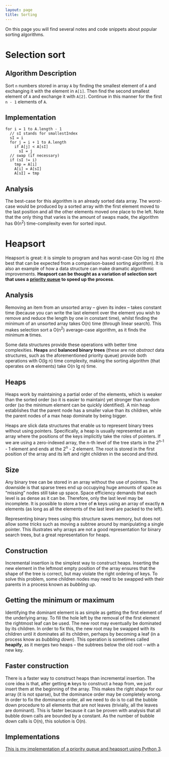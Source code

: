 ```yaml
---
layout: page
title: Sorting
---
```


On this page you will find several notes and code snippets about popular
sorting algorithms.

# Selection sort

## Algorithm Description
Sort `n` numbers stored in array `A` by finding the smallest element of `A` and
exchanging it with the element in `A[1]`. Then find the second smallest element
of `A` and exchange it with `A[2]`. Continue in this manner for the first `n -
1` elements of `A`.

## Implementation

    for i = 1 to A.length - 1
      // sI stands for smallestIndex
      sI = i
      for j = i + 1 to A.length
        if A[j] < A[sI]
          sI = j
      // swap (if necessary)
      if (sI != i)
        tmp = A[i]
        A[i] = A[sI]
        A[sI] = tmp

## Analysis
The best-case for this algorithm is an already sorted data
array. The worst-case would be produced by a sorted array with the first element
moved to the last position and all the other elements moved one place to the
left. Note that the only thing that varies is the amount of swaps made, the
algorithm has Θ(n<sup>2</sup>) time-complexity even for sorted input.

# Heapsort

Heapsort is great: it is simple to program and has worst-case O(n log n) (the
best that can be expected from a comparison-based sorting algorithm). It is also
an example of how a data structure can make dramatic algorithmic improvements.
**Heapsort can be thought as a variation of selection sort that uses a [priority
queue](https://en.wikipedia.org/wiki/Priority_queue "Wikipedia article") to
speed up the process**.

## Analysis

Removing an item from an unsorted array – given its index – takes constant time
(because you can write the last element over the element you wish to remove and
reduce the length by one in constant time), whilst finding the minimum of an
unsorted array takes O(n) time (through linear search). This makes selection
sort a O(n<sup>2</sup>) average-case algorithm, as it finds the minimum **n**
times.

Some data structures provide these operations with better time complexities.
**Heaps** and **balanced binary trees** (these are not _abstract_ data
structures, such as the aforementioned priority queue) provide both operations
with O(lg n) time complexity, making the sorting algorithm (that operates on
**n** elements) take O(n lg n) time.

## Heaps

Heaps work by maintaining a partial order of the elements, which is weaker than
the sorted order (so it is easier to maintain) yet stronger than random order
(so the minimum element can be quickly identified). A min heap establishes that
the parent node has a smaller value than its children, while the parent nodes
of a max heap dominate by being bigger.

Heaps are slick data structures that enable us to represent binary trees
without using pointers. Specifically, a heap is usually represented as an array
where the positions of the keys implicitly take the roles of pointers. If we
are using a zero-indexed array, the n-th level of the tree starts in the
2<sup>n-1</sup> - 1 element and ends at the 2<sup>n</sup> - 2 element. The root
is stored in the first position of the array and its left and right children in
the second and third.

## Size

Any binary tree can be stored in an array without the use of pointers. The
downside is that sparse trees end up occupying huge amounts of space as
“missing” nodes still take up space. Space efficiency demands that each level
is as dense as it can be. Therefore, only the last level may be incomplete. It
is possible to store a tree of **n** keys using an array of exactly **n**
elements (as long as all the elements of the last level are packed to the
left).

Representing binary trees using this structure saves memory, but does not allow
some _tricks_ such as moving a subtree around by manipulating a single pointer.
This illustrates why arrays are not a good representation for binary search
trees, but a great representation for heaps.

## Construction

Incremental insertion is the simplest way to construct heaps. Inserting the new
element in the leftmost empty position of the array ensures that the shape of
the tree is correct, but may violate the right ordering of keys. To solve this
problem, some children nodes may need to be swapped with their parents in a
process known as _bubbling up_.

## Getting the minimum or maximum

Identifying the dominant element is as simple as getting the first element of
the underlying array. To fill the hole left by the removal of the first element
the rightmost leaf can be used. The new root may eventually be dominated by its
children. In order to fix this, the new root may be swapped with its children
until it dominates all its children, perhaps by becoming a leaf (in a process
know as _bubbling down_). This operation is sometimes called **heapify**, as it
merges two heaps – the subtrees below the old root – with a new key.

## Faster construction

There is a faster way to construct heaps than incremental insertion. The core
idea is that, after getting **n** keys to construct a heap from, we just insert
them at the beginning of the array. This makes the right shape for our array
(it is not sparse), but the dominance order may be completely wrong. In order
to fix the dominance order, all we need to do is to call the bubble down
procedure to all elements that are not leaves (trivially, all the leaves are
dominant).
This is faster because it can be proven with analysis that all bubble down
calls are bounded by a constant. As the number of bubble down calls is O(n),
this solution is O(n).

## Implementations

[This is my implementation of a priority queue and heapsort using Python 3](https://github.com/mafagafogigante/algorithms-and-data-structures/blob/master/python/priority-queue/priority_queue.py).
